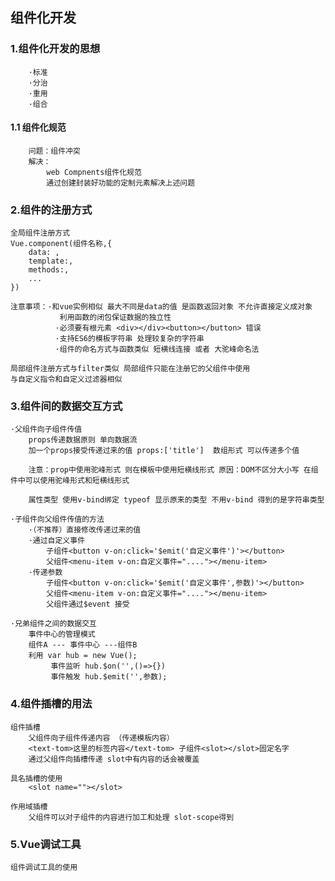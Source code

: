 ## 组件化开发

### 1.组件化开发的思想
        ·标准
        ·分治
        ·重用
        ·组合

#### 1.1 组件化规范
        问题：组件冲突
        解决：
            web Compnents组件化规范
            通过创建封装好功能的定制元素解决上述问题

### 2.组件的注册方式
    全局组件注册方式
    Vue.component(组件名称,{
        data: ,
        template:,
        methods:,
        ...
    })

    注意事项：·和vue实例相似 最大不同是data的值 是函数返回对象 不允许直接定义成对象
               利用函数的闭包保证数据的独立性
              ·必须要有根元素 <div></div><button></button> 错误
              ·支持ES6的模板字符串 处理较复杂的字符串
              ·组件的命名方式与函数类似 短横线连接 或者 大驼峰命名法

    局部组件注册方式与filter类似 局部组件只能在注册它的父组件中使用
    与自定义指令和自定义过滤器相似
 
### 3.组件间的数据交互方式
    ·父组件向子组件传值
        props传递数据原则 单向数据流
        加一个props接受传递过来的值 props:['title']  数组形式 可以传递多个值

        注意：prop中使用驼峰形式 则在模板中使用短横线形式 原因：DOM不区分大小写 在组件中可以使用驼峰形式和短横线形式

        属性类型 使用v-bind绑定 typeof 显示原来的类型 不用v-bind 得到的是字符串类型

    ·子组件向父组件传值的方法
        ·（不推荐）直接修改传递过来的值
        ·通过自定义事件
            子组件<button v-on:click='$emit('自定义事件')'></button>
            父组件<menu-item v-on:自定义事件="...."></menu-item>
        ·传递参数
            子组件<button v-on:click='$emit('自定义事件',参数)'></button>
            父组件<menu-item v-on:自定义事件="...."></menu-item>
            父组件通过$event 接受

    ·兄弟组件之间的数据交互
        事件中心的管理模式
        组件A --- 事件中心 ---组件B 
        利用 var hub = new Vue();
             事件监听 hub.$on('',()=>{})
             事件触发 hub.$emit('',参数);


### 4.组件插槽的用法
    组件插槽
        父组件向子组件传递内容 （传递模板内容）
        <text-tom>这里的标签内容</text-tom> 子组件<slot></slot>固定名字
        通过父组件向插槽传递 slot中有内容的话会被覆盖

    具名插槽的使用
        <slot name=""></slot>

    作用域插槽
        父组件可以对子组件的内容进行加工和处理 slot-scope得到


### 5.Vue调试工具
    组件调试工具的使用

